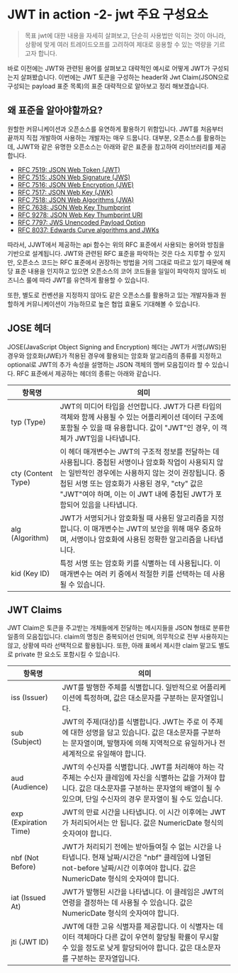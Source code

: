 # JWT in action -2- jwt 주요 구성요소

> 목표
> jwt에 대한 내용을 자세히 살펴보고, 단순히 사용법만 익히는 것이 아니라, 상황에 맞게 여러 트레이드오프를 고려하여 제대로 응용할 수 있는 역량을 기르고자 합니다.

바로 이전에는 JWT와 관련된 용어를 살펴보고 대략적인 예시로 어떻게 JWT가 구성되는지 살펴봤습니다. 이번에는 JWT 토큰을 구성하는 header와 Jwt Claim(JSON으로 구성되는 payload 표준 목록)의 표준 대략적으로 알아보고 정리 해보겠습니다.

## 왜 표준을 알아야할까요?

원할한 커뮤니케이션과 오픈소스를 유연하게 활용하기 위함입니다. JWT를 처음부터 끝까지 직접 개발하여 사용하는 개발자는 매우 드뭅니다. 대부분, 오픈소스를 활용하는데, JJWT와 같은 유명한 오픈소스는 아래와 같은 표준을 참고하여 라이브러리를 제공합니다.

- [RFC 7519: JSON Web Token (JWT)](https://tools.ietf.org/html/rfc7519)
- [RFC 7515: JSON Web Signature (JWS)](https://tools.ietf.org/html/rfc7515)
- [RFC 7516: JSON Web Encryption (JWE)](https://tools.ietf.org/html/rfc7516)
- [RFC 7517: JSON Web Key (JWK)](https://tools.ietf.org/html/rfc7517)
- [RFC 7518: JSON Web Algorithms (JWA)](https://tools.ietf.org/html/rfc7518)
- [RFC 7638: JSON Web Key Thumbprint](https://www.rfc-editor.org/rfc/rfc7638.html)
- [RFC 9278: JSON Web Key Thumbprint URI](https://www.rfc-editor.org/rfc/rfc9278.html)
- [RFC 7797: JWS Unencoded Payload Option](https://www.rfc-editor.org/rfc/rfc7797.html)
- [RFC 8037: Edwards Curve algorithms and JWKs](https://www.rfc-editor.org/rfc/rfc8037)

따라서, JJWT에서 제공하는 api 함수는 위의 RFC 표준에서 사용되는 용어와 방침을 기반으로 설계됩니다. JWT와 관련된 RFC 표준을 파악하는 것은 다소 지루할 수 있지만, 오픈소스 코드는 RFC 표준에서 권장하는 방법을 거의 그대로 따르고 있기 때문에 해당 표준 내용을 인지하고 있으면 오픈소스의 코어 코드들을 일일이 파악하지 않아도 비즈니스 룰에 따라 JWT를 유연하게 활용할 수 있습니다.

또한, 별도로 컨벤션을 지정하지 않아도 같은 오픈소스를 활용하고 있는 개발자들과 원할하게 커뮤니케이션이 가능하므로 높은 협업 효율도 기대해볼 수 있습니다.

## JOSE 헤더

JOSE(JavaScript Object Signing and Encryption) 헤더는 JWT가 서명(JWS)된 경우와 암호화(JWE)가 적용된 경우에 활용되는 암호화 알고리즘의 종류를 지정하고 optional로 JWT의 추가 속성을 설명하는 JSON 객체의 멤버 모음집이라 할 수 있습니다. RFC 표준에서 제공하는 헤더의 종류는 아래와 같습니다.

| 항목명             | 의미                                                         |
| ------------------ | ------------------------------------------------------------ |
| typ (Type)         | JWT의 미디어 타입을 선언합니다. JWT가 다른 타입의 객체와 함께 사용될 수 있는 어플리케이션 데이터 구조에 포함될 수 있을 때 유용합니다. 값이 "JWT"인 경우, 이 객체가 JWT임을 나타냅니다. |
| cty (Content Type) | 이 헤더 매개변수는 JWT의 구조적 정보를 전달하는 데 사용됩니다. 중첩된 서명이나 암호화 작업이 사용되지 않는 일반적인 경우에는 사용하지 않는 것이 권장됩니다. 중첩된 서명 또는 암호화가 사용된 경우, "cty" 값은 "JWT"여야 하며, 이는 이 JWT 내에 중첩된 JWT가 포함되어 있음을 나타냅니다. |
| alg (Algorithm)    | JWT가 서명되거나 암호화될 때 사용된 알고리즘을 지정합니다. 이 매개변수는 JWT의 보안을 위해 매우 중요하며, 서명이나 암호화에 사용된 정확한 알고리즘을 나타냅니다. |
| kid (Key ID)       | 특정 서명 또는 암호화 키를 식별하는 데 사용됩니다. 이 매개변수는 여러 키 중에서 적절한 키를 선택하는 데 사용될 수 있습니다. |

## JWT Claims

JWT Claim은 토큰을 주고받는 개체들에게 전달하는 메시지들을 JSON 형태로 분류한 일종의 모음집입니다. claim의 명칭은 중복되어선 안되며, 의무적으로 전부 사용하지는 않고, 상황에 따라 선택적으로 활용됩니다. 또한, 아래 표에서 제시한 claim 말고도 별도로 private 한 요소도 포함시킬 수 있습니다.

| 항목명                | 의미                                                         |
| --------------------- | ------------------------------------------------------------ |
| iss (Issuer)          | JWT를 발행한 주체를 식별합니다. 일반적으로 어플리케이션에 특정하며, 값은 대소문자를 구분하는 문자열입니다. |
| sub (Subject)         | JWT의 주제(대상)를 식별합니다. JWT는 주로 이 주제에 대한 성명을 담고 있습니다. 값은 대소문자를 구분하는 문자열이며, 발행자에 의해 지역적으로 유일하거나 전 세계적으로 유일해야 합니다. |
| aud (Audience)        | JWT의 수신자를 식별합니다. JWT를 처리해야 하는 각 주체는 수신자 클레임에 자신을 식별하는 값을 가져야 합니다. 값은 대소문자를 구분하는 문자열의 배열이 될 수 있으며, 단일 수신자의 경우 문자열이 될 수도 있습니다. |
| exp (Expiration Time) | JWT의 만료 시간을 나타냅니다. 이 시간 이후에는 JWT가 처리되어서는 안 됩니다. 값은 NumericDate 형식의 숫자여야 합니다. |
| nbf (Not Before)      | JWT가 처리되기 전에는 받아들여질 수 없는 시간을 나타냅니다. 현재 날짜/시간은 "nbf" 클레임에 나열된 not-before 날짜/시간 이후여야 합니다. 값은 NumericDate 형식의 숫자여야 합니다. |
| iat (Issued At)       | JWT가 발행된 시간을 나타냅니다. 이 클레임은 JWT의 연령을 결정하는 데 사용될 수 있습니다. 값은 NumericDate 형식의 숫자여야 합니다. |
| jti (JWT ID)          | JWT에 대한 고유 식별자를 제공합니다. 이 식별자는 데이터 객체마다 다른 값이 우연히 할당될 확률이 무시할 수 있을 정도로 낮게 할당되어야 합니다. 값은 대소문자를 구분하는 문자열입니다. |
